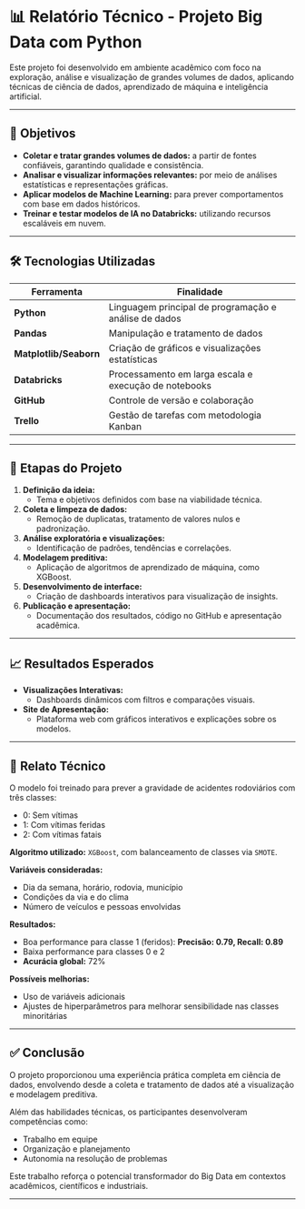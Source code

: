 # 📊 Relatório Técnico - Projeto Big Data com Python

Este projeto foi desenvolvido em ambiente acadêmico com foco na exploração, análise e visualização de grandes volumes de dados, aplicando técnicas de ciência de dados, aprendizado de máquina e inteligência artificial.

---

## 🎯 Objetivos

- **Coletar e tratar grandes volumes de dados:** a partir de fontes confiáveis, garantindo qualidade e consistência.
- **Analisar e visualizar informações relevantes:** por meio de análises estatísticas e representações gráficas.
- **Aplicar modelos de Machine Learning:** para prever comportamentos com base em dados históricos.
- **Treinar e testar modelos de IA no Databricks:** utilizando recursos escaláveis em nuvem.

---

## 🛠 Tecnologias Utilizadas

| Ferramenta         | Finalidade                                                                 |
|--------------------|---------------------------------------------------------------------------|
| **Python**         | Linguagem principal de programação e análise de dados                     |
| **Pandas**         | Manipulação e tratamento de dados                                         |
| **Matplotlib/Seaborn** | Criação de gráficos e visualizações estatísticas                     |
| **Databricks**     | Processamento em larga escala e execução de notebooks                     |
| **GitHub**         | Controle de versão e colaboração                                          |
| **Trello**         | Gestão de tarefas com metodologia Kanban                                  |

---

## 📌 Etapas do Projeto

1. **Definição da ideia:**
   - Tema e objetivos definidos com base na viabilidade técnica.
2. **Coleta e limpeza de dados:**
   - Remoção de duplicatas, tratamento de valores nulos e padronização.
3. **Análise exploratória e visualizações:**
   - Identificação de padrões, tendências e correlações.
4. **Modelagem preditiva:**
   - Aplicação de algoritmos de aprendizado de máquina, como XGBoost.
5. **Desenvolvimento de interface:**
   - Criação de dashboards interativos para visualização de insights.
6. **Publicação e apresentação:**
   - Documentação dos resultados, código no GitHub e apresentação acadêmica.

---

## 📈 Resultados Esperados

- **Visualizações Interativas:**
  - Dashboards dinâmicos com filtros e comparações visuais.
- **Site de Apresentação:**
  - Plataforma web com gráficos interativos e explicações sobre os modelos.

---

## 🧠 Relato Técnico

O modelo foi treinado para prever a gravidade de acidentes rodoviários com três classes:
- 0: Sem vítimas
- 1: Com vítimas feridas
- 2: Com vítimas fatais

**Algoritmo utilizado:** `XGBoost`, com balanceamento de classes via `SMOTE`.

**Variáveis consideradas:**
- Dia da semana, horário, rodovia, município
- Condições da via e do clima
- Número de veículos e pessoas envolvidas

**Resultados:**
- Boa performance para classe 1 (feridos): **Precisão: 0.79, Recall: 0.89**
- Baixa performance para classes 0 e 2
- **Acurácia global:** 72%

**Possíveis melhorias:**
- Uso de variáveis adicionais
- Ajustes de hiperparâmetros para melhorar sensibilidade nas classes minoritárias

---

## ✅ Conclusão

O projeto proporcionou uma experiência prática completa em ciência de dados, envolvendo desde a coleta e tratamento de dados até a visualização e modelagem preditiva.

Além das habilidades técnicas, os participantes desenvolveram competências como:
- Trabalho em equipe
- Organização e planejamento
- Autonomia na resolução de problemas

Este trabalho reforça o potencial transformador do Big Data em contextos acadêmicos, científicos e industriais.

---

